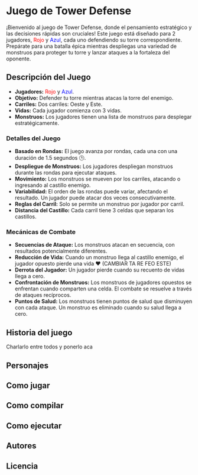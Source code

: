 # Juego de Tower Defense

¡Bienvenido al juego de Tower Defense, donde el pensamiento estratégico y las decisiones rápidas son cruciales! Este juego está diseñado para 2 jugadores, <span style="color:red">Rojo</span> y <span style="color:blue">Azul</span>️, cada uno defendiendo su torre correspondiente. Prepárate para una batalla épica mientras despliegas una variedad de monstruos para proteger tu torre y lanzar ataques a la fortaleza del oponente.

## Descripción del Juego


- **Jugadores:** <span style="color:red">Rojo</span> y <span style="color:blue">Azul</span>.
- **Objetivo:** Defender tu torre mientras atacas la torre del enemigo.
- **Carriles:** Dos carriles: Oeste y Este.
- **Vidas:** Cada jugador comienza con 3 vidas.
- **Monstruos:** Los jugadores tienen una lista de monstruos para desplegar estratégicamente.

### Detalles del Juego

- **Basado en Rondas:** El juego avanza por rondas, cada una con una duración de 1.5 segundos 🕒.
- **Despliegue de Monstruos:** Los jugadores despliegan monstruos durante las rondas para ejecutar ataques.
- **Movimiento:** Los monstruos se mueven por los carriles, atacando o ingresando al castillo enemigo.
- **Variabilidad:** El orden de las rondas puede variar, afectando el resultado. Un jugador puede atacar dos veces consecutivamente.
- **Reglas del Carril:** Solo se permite un monstruo por jugador por carril.
- **Distancia del Castillo:** Cada carril tiene 3 celdas que separan los castillos.

### Mecánicas de Combate

- **Secuencias de Ataque:** Los monstruos atacan en secuencia, con resultados potencialmente diferentes.
- **Reducción de Vida:** Cuando un monstruo llega al castillo enemigo, el jugador opuesto pierde una vida ❤️ (CAMBIAR TA RE FEO ESTE)
- **Derrota del Jugador:** Un jugador pierde cuando su recuento de vidas llega a cero.
- **Confrontación de Monstruos:** Los monstruos de jugadores opuestos se enfrentan cuando comparten una celda. El combate se resuelve a través de ataques recíprocos.
- **Puntos de Salud:** Los monstruos tienen puntos de salud que disminuyen con cada ataque. Un monstruo es eliminado cuando su salud llega a cero.





## Historia del juego

Charlarlo entre todos y ponerlo aca


## Personajes




## Como jugar



## Como compilar



## Como ejecutar




## Autores




## Licencia




